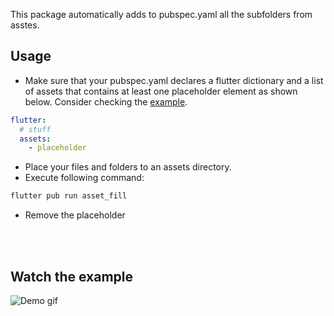 <!-- 
This README describes the package. If you publish this package to pub.dev,
this README's contents appear on the landing page for your package.

For information about how to write a good package README, see the guide for
[writing package pages](https://dart.dev/guides/libraries/writing-package-pages). 

For general information about developing packages, see the Dart guide for
[creating packages](https://dart.dev/guides/libraries/create-library-packages)
and the Flutter guide for
[developing packages and plugins](https://flutter.dev/developing-packages). 
-->

This package automatically adds to pubspec.yaml all the subfolders from asstes.

<!-- ## Features

TODO: List what your package can do. Maybe include images, gifs, or videos.

## Getting started

TODO: List prerequisites and provide or point to information on how to
start using the package. -->

## Usage

- Make sure that your pubspec.yaml declares a flutter dictionary and a list of assets that contains at least one placeholder element as shown below. Consider checking the [example](https://github.com/L3odr0id/asset_fill/blob/61479a2aafa1e3040063df828b153dbe4619419c/example/pubspec.yaml#L56).
```yaml
flutter:
  # stuff
  assets:
    - placeholder
```
- Place your files and folders to an assets directory.
- Execute following command:

```bash
flutter pub run asset_fill
```
- Remove the placeholder

<br></br>

## Watch the example

![Demo gif](https://github.com/L3odr0id/asset_fill/blob/master/gif/functionality.gif)





<!-- ## Additional information

TODO: Tell users more about the package: where to find more information, how to 
contribute to the package, how to file issues, what response they can expect 
from the package authors, and more. -->

